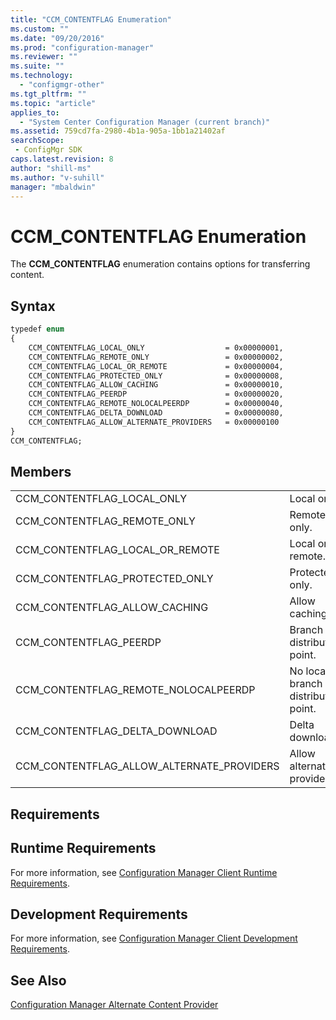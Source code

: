 ```yaml
---
title: "CCM_CONTENTFLAG Enumeration"
ms.custom: ""
ms.date: "09/20/2016"
ms.prod: "configuration-manager"
ms.reviewer: ""
ms.suite: ""
ms.technology:
  - "configmgr-other"
ms.tgt_pltfrm: ""
ms.topic: "article"
applies_to:
  - "System Center Configuration Manager (current branch)"
ms.assetid: 759cd7fa-2980-4b1a-905a-1bb1a21402afsearchScope: - ConfigMgr SDK
caps.latest.revision: 8
author: "shill-ms"
ms.author: "v-suhill"
manager: "mbaldwin"
---
```

# CCM_CONTENTFLAG Enumeration
The **CCM_CONTENTFLAG** enumeration contains options for transferring content.  

## Syntax  

```vb  
typedef enum  
{  
    CCM_CONTENTFLAG_LOCAL_ONLY                  = 0x00000001,   
    CCM_CONTENTFLAG_REMOTE_ONLY                 = 0x00000002,   
    CCM_CONTENTFLAG_LOCAL_OR_REMOTE             = 0x00000004,   
    CCM_CONTENTFLAG_PROTECTED_ONLY              = 0x00000008,   
    CCM_CONTENTFLAG_ALLOW_CACHING               = 0x00000010,   
    CCM_CONTENTFLAG_PEERDP                      = 0x00000020,   
    CCM_CONTENTFLAG_REMOTE_NOLOCALPEERDP        = 0x00000040,   
    CCM_CONTENTFLAG_DELTA_DOWNLOAD              = 0x00000080,   
    CCM_CONTENTFLAG_ALLOW_ALTERNATE_PROVIDERS   = 0x00000100  
}  
CCM_CONTENTFLAG;   
```  

## Members  

|||  
|-|-|  
|CCM_CONTENTFLAG_LOCAL_ONLY|Local only.|  
|CCM_CONTENTFLAG_REMOTE_ONLY|Remote only.|  
|CCM_CONTENTFLAG_LOCAL_OR_REMOTE|Local or remote.|  
|CCM_CONTENTFLAG_PROTECTED_ONLY|Protected only.|  
|CCM_CONTENTFLAG_ALLOW_CACHING|Allow caching.|  
|CCM_CONTENTFLAG_PEERDP|Branch distribution point.|  
|CCM_CONTENTFLAG_REMOTE_NOLOCALPEERDP|No local branch distribution point.|  
|CCM_CONTENTFLAG_DELTA_DOWNLOAD|Delta download.|  
|CCM_CONTENTFLAG_ALLOW_ALTERNATE_PROVIDERS|Allow alternate providers.|  

## Requirements  

## Runtime Requirements  
 For more information, see [Configuration Manager Client Runtime Requirements](../../../../../develop/core/reqs/client-runtime-requirements.md).  

## Development Requirements  
 For more information, see [Configuration Manager Client Development Requirements](../../../../../develop/core/reqs/client-development-requirements.md).  

## See Also  
 [Configuration Manager Alternate Content Provider](../../../../../develop/reference/core/servers/configure/alternate-content-provider-classes.md)
